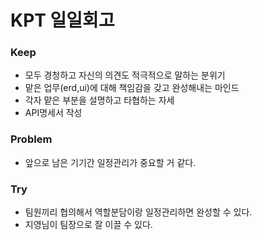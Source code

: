 # KPT 일일회고
### Keep
* 모두 경청하고 자신의 의견도 적극적으로 말하는 분위기
* 맡은 업무(erd,ui)에 대해 책임감을 갖고 완성해내는 마인드
* 각자 맡은 부분을 설명하고 타협하는 자세
* API명세서 작성
### Problem
* 앞으로 남은 기기간 일정관리가 중요할 거 같다.
### Try
* 팀원끼리 협의해서 역할분담이랑 일정관리하면 완성할 수 있다.
* 지영님이 팀장으로 잘 이끌 수 있다.